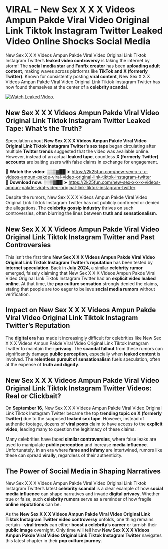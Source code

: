 # VIRAL – New Sex X X X Videos Ampun Pakde Viral Video Original Link Tiktok Instagram Twitter Leaked Video Online Shocks Social Media 

New Sex X X X Videos Ampun Pakde Viral Video Original Link Tiktok Instagram Twitter’s **leaked video controversy** is taking the internet by storm! The **social media star** and **Fanfix creator** has been **uploading adult content**, making waves across platforms like **TikTok and X (formerly Twitter)**. Known for consistently posting **viral content**, New Sex X X X Videos Ampun Pakde Viral Video Original Link Tiktok Instagram Twitter has now found themselves at the center of a **celebrity scandal**.  

[![Watch Leaked Video.](https://miro.medium.com/v2/resize:fit:828/format:webp/1*cilzJN44JGOrTw9NJCrNHA.gif "Watch Leaked Video")](https://2k25fun.com/new-sex-x-x-x-videos-ampun-pakde-viral-video-original-link-tiktok-instagram-twitter)

## **New Sex X X X Videos Ampun Pakde Viral Video Original Link Tiktok Instagram Twitter Leaked Tape: What’s the Truth?**  
Speculation about **New Sex X X X Videos Ampun Pakde Viral Video Original Link Tiktok Instagram Twitter’s sex tape** began circulating after multiple **Twitter trends** suggested that the video was available online. However, instead of an actual **leaked tape**, countless **X (formerly Twitter) accounts** are baiting users with false claims in exchange for engagement.  

🔹 **Watch the video:** ░░▒▓██ ➤ https://2k25fun.com/new-sex-x-x-x-videos-ampun-pakde-viral-video-original-link-tiktok-instagram-twitter  
🔹 **Download now:** ░░▒▓██ ➤ https://2k25fun.com/new-sex-x-x-x-videos-ampun-pakde-viral-video-original-link-tiktok-instagram-twitter  

Despite the rumors, New Sex X X X Videos Ampun Pakde Viral Video Original Link Tiktok Instagram Twitter has not publicly confirmed or denied the allegations. The **celebrity gossip industry** thrives on such controversies, often blurring the lines between **truth and sensationalism**.  

## **New Sex X X X Videos Ampun Pakde Viral Video Original Link Tiktok Instagram Twitter and Past Controversies**  
This isn’t the first time **New Sex X X X Videos Ampun Pakde Viral Video Original Link Tiktok Instagram Twitter’s reputation** has been tested by **internet speculation**. Back in **July 2024**, a similar **celebrity rumor** emerged, falsely claiming that New Sex X X X Videos Ampun Pakde Viral Video Original Link Tiktok Instagram Twitter had an **explicit video leaked online**. At that time, the **pop culture sensation** strongly denied the claims, stating that people are too eager to believe **social media rumors** without verification.  

## **Impact on New Sex X X X Videos Ampun Pakde Viral Video Original Link Tiktok Instagram Twitter’s Reputation**  
The **digital era** has made it increasingly difficult for celebrities like New Sex X X X Videos Ampun Pakde Viral Video Original Link Tiktok Instagram Twitter to maintain their **privacy**. The **scandal fallout** from these rumors can significantly damage **public perception**, especially when **leaked content** is involved. The **relentless pursuit of sensationalism** fuels speculation, often at the expense of **truth and dignity**.  

## **New Sex X X X Videos Ampun Pakde Viral Video Original Link Tiktok Instagram Twitter Videos: Real or Clickbait?**  
On **September 16**, New Sex X X X Videos Ampun Pakde Viral Video Original Link Tiktok Instagram Twitter became the top **trending topic on X (formerly Twitter)** due to the supposed **leaked sex tape**. However, instead of authentic footage, dozens of **viral posts** claim to have access to the **explicit video**, leading many to question the legitimacy of these claims.  

Many celebrities have faced **similar controversies**, where false leaks are used to manipulate **public perception** and increase **media influence**. Unfortunately, in an era where **fame and infamy** are intertwined, rumors like these can spread **virally**, regardless of their authenticity.  

## **The Power of Social Media in Shaping Narratives**  
New Sex X X X Videos Ampun Pakde Viral Video Original Link Tiktok Instagram Twitter’s latest **celebrity scandal** is a clear example of how **social media influence** can shape narratives and invade **digital privacy**. Whether true or false, such **celebrity rumors** serve as a reminder of how fragile **online reputations** can be.  

As the **New Sex X X X Videos Ampun Pakde Viral Video Original Link Tiktok Instagram Twitter video controversy** unfolds, one thing remains certain—**viral trends** can either **boost a celebrity’s career** or tarnish their **public image** overnight. Only time will tell how **New Sex X X X Videos Ampun Pakde Viral Video Original Link Tiktok Instagram Twitter** navigates this latest chapter in their **pop culture journey**. 